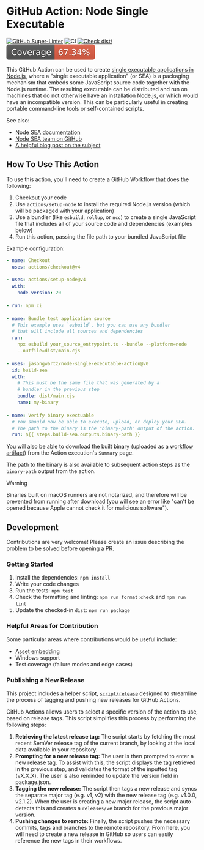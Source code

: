 # GitHub Action: Node Single Executable

[![GitHub Super-Linter](https://github.com/jasongwartz/node-single-executable-action/actions/workflows/linter.yml/badge.svg)](https://github.com/super-linter/super-linter)
![CI](https://github.com/jasongwartz/node-single-executable-action/actions/workflows/ci.yml/badge.svg)
[![Check dist/](https://github.com/jasongwartz/node-single-executable-action/actions/workflows/check-dist.yml/badge.svg)](https://github.com/actions/typescript-action/actions/workflows/check-dist.yml)
[![Coverage](./badges/coverage.svg)](./badges/coverage.svg)

This GitHub Action can be used to create
[single executable applications in Node.js](https://nodejs.org/api/single-executable-applications.html),
where a "single executable application" (or SEA) is a packaging mechanism that
embeds some JavaScript source code together with the Node.js runtime. The
resulting executable can be distributed and run on machines that do not
otherwise have an installation Node.js, or which would have an incompatible
version. This can be particularly useful in creating portable command-line tools
or self-contained scripts.

See also:

- [Node SEA documentation](https://nodejs.org/api/single-executable-applications.html)
- [Node SEA team on GitHub](https://github.com/nodejs/single-executable)
- [A helpful blog post on the subject](https://notes.billmill.org/programming/javascript/Making_a_single-file_executable_with_node_and_esbuild.html)

## How To Use This Action

To use this action, you'll need to create a GitHub Workflow that does the
following:

1. Checkout your code
1. Use `actions/setup-node` to install the required Node.js version (which will
   be packaged with your application)
1. Use a bundler (like `esbuild`, `rollup`, or `ncc`) to create a single
   JavaScript file that includes all of your source code and dependencies
   (examples below)
1. Run this action, passing the file path to your bundled JavaScript file

Example configuration:

```yaml
- name: Checkout
  uses: actions/checkout@v4

- uses: actions/setup-node@v4
  with:
    node-version: 20

- run: npm ci

- name: Bundle test application source
  # This example uses `esbuild`, but you can use any bundler
  # that will include all sources and dependencies
  run:
    npx esbuild your_source_entrypoint.ts --bundle --platform=node
    --outfile=dist/main.cjs

- uses: jasongwartz/node-single-executable-action@v0
  id: build-sea
  with:
    # This must be the same file that was generated by a
    # bundler in the previous step
    bundle: dist/main.cjs
    name: my-binary

- name: Verify binary exectuable
  # You should now be able to execute, upload, or deploy your SEA.
  # The path to the binary is the "binary-path" output of the action.
  run: ${{ steps.build-sea.outputs.binary-path }}
```

You will also be able to download the built binary (uploaded as a
[workflow artifact](https://docs.github.com/en/actions/writing-workflows/choosing-what-your-workflow-does/storing-and-sharing-data-from-a-workflow))
from the Action execution's `Summary` page.

The path to the binary is also available to subsequent action steps as the
`binary-path` output from the action.

> [!WARNING]  
> Binaries built on macOS runners are not notarized, and therefore will be
> prevented from running after download (you will see an error like "can't be
> opened because Apple cannot check it for malicious software").

## Development

Contributions are very welcome! Please create an issue describing the problem to
be solved before opening a PR.

### Getting Started

1. Install the dependencies: `npm install`
1. Write your code changes
1. Run the tests: `npm test`
1. Check the formatting and linting: `npm run format:check` and `npm run lint`
1. Update the checked-in `dist`: `npm run package`

### Helpful Areas for Contribution

Some particular areas where contributions would be useful include:

- [Asset embedding](https://nodejs.org/api/single-executable-applications.html#assets)
- Windows support
- Test coverage (failure modes and edge cases)

### Publishing a New Release

This project includes a helper script, [`script/release`](./script/release)
designed to streamline the process of tagging and pushing new releases for
GitHub Actions.

GitHub Actions allows users to select a specific version of the action to use,
based on release tags. This script simplifies this process by performing the
following steps:

1. **Retrieving the latest release tag:** The script starts by fetching the most
   recent SemVer release tag of the current branch, by looking at the local data
   available in your repository.
1. **Prompting for a new release tag:** The user is then prompted to enter a new
   release tag. To assist with this, the script displays the tag retrieved in
   the previous step, and validates the format of the inputted tag (vX.X.X). The
   user is also reminded to update the version field in package.json.
1. **Tagging the new release:** The script then tags a new release and syncs the
   separate major tag (e.g. v1, v2) with the new release tag (e.g. v1.0.0,
   v2.1.2). When the user is creating a new major release, the script
   auto-detects this and creates a `releases/v#` branch for the previous major
   version.
1. **Pushing changes to remote:** Finally, the script pushes the necessary
   commits, tags and branches to the remote repository. From here, you will need
   to create a new release in GitHub so users can easily reference the new tags
   in their workflows.
